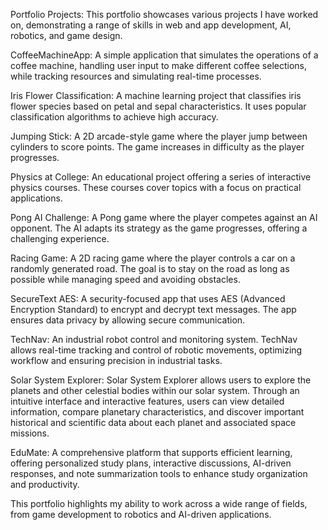 Portfolio Projects:
This portfolio showcases various projects I have worked on, demonstrating a range of skills in web and app development, AI, robotics, and game design.

CoffeeMachineApp:
A simple application that simulates the operations of a coffee machine, handling user input to make different coffee selections, while tracking resources and simulating real-time processes.

Iris Flower Classification:
A machine learning project that classifies iris flower species based on petal and sepal characteristics. It uses popular classification algorithms to achieve high accuracy.

Jumping Stick:
A 2D arcade-style game where the player jump between cylinders to score points. The game increases in difficulty as the player progresses.

Physics at College:
An educational project offering a series of interactive physics courses. These courses cover topics with a focus on practical applications. 

Pong AI Challenge:
A Pong game where the player competes against an AI opponent. The AI adapts its strategy as the game progresses, offering a challenging experience.

Racing Game:
A 2D racing game where the player controls a car on a randomly generated road. The goal is to stay on the road as long as possible while managing speed and avoiding obstacles.

SecureText AES:
A security-focused app that uses AES (Advanced Encryption Standard) to encrypt and decrypt text messages. The app ensures data privacy by allowing secure communication.

TechNav:
An industrial robot control and monitoring system. TechNav allows real-time tracking and control of robotic movements, optimizing workflow and ensuring precision in industrial tasks.

Solar System Explorer:
Solar System Explorer allows users to explore the planets and other celestial bodies within our solar system. Through an intuitive interface and interactive features, users can view detailed information, compare planetary characteristics, and discover important historical and scientific data about each planet and associated space missions.

EduMate:
A comprehensive platform that supports efficient learning, offering personalized study plans, interactive discussions, AI-driven responses, and note summarization tools to enhance study organization and productivity.

This portfolio highlights my ability to work across a wide range of fields, from game development to robotics and AI-driven applications.
